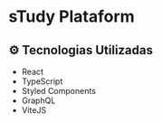 # sTudy Plataform

## ⚙️ Tecnologias Utilizadas

- React
- TypeScript
- Styled Components
- GraphQL
- ViteJS
